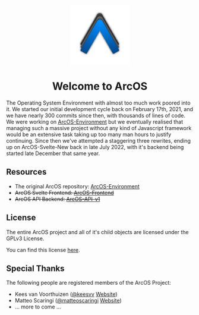 <div align="center">
<img src="profile/assets/logo.svg" height="160px" style="margin: 0 auto;">
<h1>Welcome to ArcOS</h1>
</div>

The Operating System Environment with almost too much work poored into it. We started our initial development cycle back on February 17th, 2021, and we have nearly 300 commits since then, with thousands of lines of code. We were working on [ArcOS-Environment](https://github.com/IzK-ArcOS/ArcOS-Environment) but we eventually realised that managing such a massive project without any kind of Javascript framework would be an extensive task taking up too many man hours to justify continuing. Since then we've attempted a staggering three rewrites, ending up on ArcOS-Svelte-New back in late July 2022, with it's backend being started late December that same year.

## Resources

- The original ArcOS repository: [ArcOS-Environment](https://github.com/IzK-ArcOS/ArcOS-Environment)
- ~~ArcOS Svelte Frontend: [ArcOS-Frontend](https://github.com/IzK-ArcOS/ArcOS-Frontend)~~
- ~~ArcOS API Backend: [ArcOS-API-v1](https://github.com/IzK-ArcOS/ArcOS-API-v1)~~

## License

The entire ArcOS project and all of it's child objects are licensed under the GPLv3 License.

You can find this license [here](../LICENSE).

## Special Thanks

The following people are registered members of the ArcOS Project:

- Kees van Voorthuizen ([@keesvv](https://github.com/keesvv) [Website](https://keesvv.nl))
- Matteo Scaringi ([@matteoscaringi](https://github.com/matteoscaringi) [Website](http://matteoscaringi.be/))
- ... more to come ...
